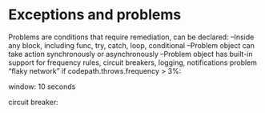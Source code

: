 # Exceptions and problems

Problems are conditions that require remediation, can be declared:
–Inside any block, including func, try, catch, loop, conditional
–Problem object can take action synchronously or asynchronously
–Problem object has built-in support for frequency rules, circuit breakers, logging, notifications
problem “flaky network” if codepath.throws.frequency > 3%:

window: 10 seconds

circuit breaker: <alt code path>